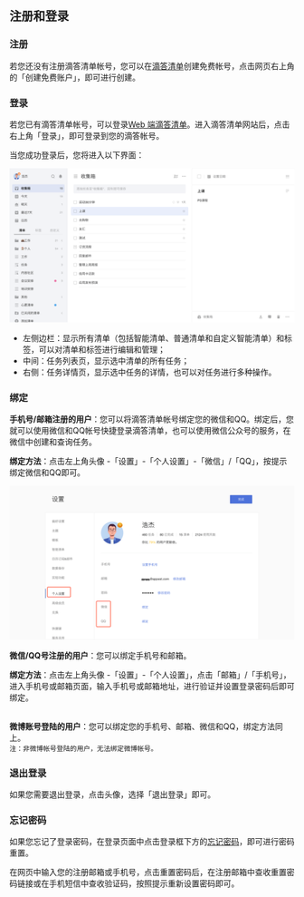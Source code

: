## 注册和登录

### 注册
若您还没有注册滴答清单帐号，您可以在[滴答清单](https://dida365.com)创建免费帐号，点击网页右上角的「创建免费账户」，即可进行创建。

### 登录
若您已有滴答清单帐号，可以登录[Web 端滴答清单](https://dida365.com)。进入滴答清单网站后，点击右上角「登录」，即可登录到您的滴答帐号。

当您成功登录后，您将进入以下界面：

![](../../images/web/60.png)

* 左侧边栏：显示所有清单（包括智能清单、普通清单和自定义智能清单）和标签，可以对清单和标签进行编辑和管理；
* 中间：任务列表页，显示选中清单的所有任务；
* 右侧：任务详情页，显示选中任务的详情，也可以对任务进行多种操作。

### 绑定

**手机号/邮箱注册的用户**：您可以将滴答清单帐号绑定您的微信和QQ。绑定后，您就可以使用微信和QQ帐号快捷登录滴答清单，也可以使用微信公众号的服务，在微信中创建和查询任务。

**绑定方法**：点击左上角头像 -「设置」-「个人设置」-「微信」/「QQ」，按提示绑定微信和QQ即可。

![](../../images/web/2.png)

**微信/QQ号注册的用户**：您可以绑定手机号和邮箱。

**绑定方法**：点击左上角头像 -「设置」-「个人设置」，点击「邮箱」/「手机号」，进入手机号或邮箱页面，输入手机号或邮箱地址，进行验证并设置登录密码后即可绑定。

<br >**微博账号登陆的用户**：您可以绑定您的手机号、邮箱、微信和QQ，绑定方法同上。 <br >`注：非微博帐号登陆的用户，无法绑定微博帐号。`

### 退出登录

如果您需要退出登录，点击头像，选择「退出登录」即可。


### 忘记密码

如果您忘记了登录密码，在登录页面中点击登录框下方的[忘记密码](https://www.dida365.com/sign/requestRestPassword)，即可进行密码重置。

在网页中输入您的注册邮箱或手机号，点击重置密码后，在注册邮箱中查收重置密码链接或在手机短信中查收验证码，按照提示重新设置密码即可。

